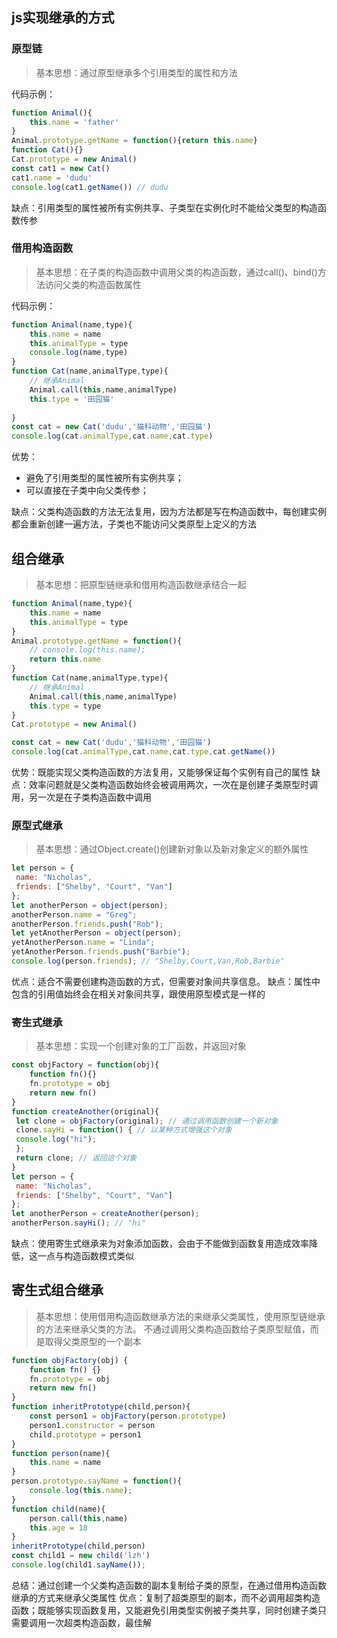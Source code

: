 ## js实现继承的方式

### 原型链
> 基本思想：通过原型继承多个引用类型的属性和方法
> 
代码示例：
```js
function Animal(){
    this.name = 'father'
}
Animal.prototype.getName = function(){return this.name}
function Cat(){}
Cat.prototype = new Animal()
const cat1 = new Cat()
cat1.name = 'dudu'
console.log(cat1.getName()) // dudu
```
缺点：引用类型的属性被所有实例共享、子类型在实例化时不能给父类型的构造函数传参

### 借用构造函数
> 基本思想：在子类的构造函数中调用父类的构造函数，通过call()、bind()方法访问父类的构造函数属性

代码示例：
```js
function Animal(name,type){
    this.name = name
    this.animalType = type
    console.log(name,type)
}
function Cat(name,animalType,type){
    // 继承Animal
    Animal.call(this,name,animalType)
    this.type = '田园猫'
    
}
const cat = new Cat('dudu','猫科动物','田园猫')
console.log(cat.animalType,cat.name,cat.type)
```
优势：
- 避免了引用类型的属性被所有实例共享；
- 可以直接在子类中向父类传参；

缺点：父类构造函数的方法无法复用，因为方法都是写在构造函数中，每创建实例都会重新创建一遍方法，子类也不能访问父类原型上定义的方法

## 组合继承

> 基本思想：把原型链继承和借用构造函数继承结合一起

```js
function Animal(name,type){
    this.name = name
    this.animalType = type
}
Animal.prototype.getName = function(){
    // console.log(this.name);
    return this.name
}
function Cat(name,animalType,type){
    // 继承Animal
    Animal.call(this,name,animalType)
    this.type = type
}
Cat.prototype = new Animal()

const cat = new Cat('dudu','猫科动物','田园猫')
console.log(cat.animalType,cat.name,cat.type,cat.getName())

```

优势：既能实现父类构造函数的方法复用，又能够保证每个实例有自己的属性
缺点：效率问题就是父类构造函数始终会被调用两次，一次在是创建子类原型时调用，另一次是在子类构造函数中调用

### 原型式继承
> 基本思想：通过Object.create()创建新对象以及新对象定义的额外属性

```js
let person = { 
 name: "Nicholas", 
 friends: ["Shelby", "Court", "Van"] 
}; 
let anotherPerson = object(person); 
anotherPerson.name = "Greg"; 
anotherPerson.friends.push("Rob"); 
let yetAnotherPerson = object(person); 
yetAnotherPerson.name = "Linda"; 
yetAnotherPerson.friends.push("Barbie"); 
console.log(person.friends); // "Shelby,Court,Van,Rob,Barbie"
```
优点：适合不需要创建构造函数的方式，但需要对象间共享信息。
缺点：属性中包含的引用值始终会在相关对象间共享，跟使用原型模式是一样的

### 寄生式继承
> 基本思想：实现一个创建对象的工厂函数，并返回对象

```js
const objFactory = function(obj){
    function fn(){}
    fn.prototype = obj
    return new fn()
}
function createAnother(original){ 
 let clone = objFactory(original); // 通过调用函数创建一个新对象
 clone.sayHi = function() { // 以某种方式增强这个对象
 console.log("hi"); 
 }; 
 return clone; // 返回这个对象
}
let person = { 
 name: "Nicholas", 
 friends: ["Shelby", "Court", "Van"] 
}; 
let anotherPerson = createAnother(person); 
anotherPerson.sayHi(); // "hi"
```
缺点：使用寄生式继承来为对象添加函数，会由于不能做到函数复用造成效率降低，这一点与构造函数模式类似

## 寄生式组合继承

> 基本思想：使用借用构造函数继承方法的来继承父类属性，使用原型链继承的方法来继承父类的方法。
> 不通过调用父类构造函数给子类原型赋值，而是取得父类原型的一个副本

```js
function objFactory(obj) {
    function fn() {}
    fn.prototype = obj
    return new fn()
}
function inheritPrototype(child,person){
    const person1 = objFactory(person.prototype)
    person1.constructor = person
    child.prototype = person1
}
function person(name){
    this.name = name
}
person.prototype.sayName = function(){
    console.log(this.name);
}
function child(name){
    person.call(this,name)
    this.age = 18
}
inheritPrototype(child,person)
const child1 = new child('lzh')
console.log(child1.sayName());
```
总结：通过创建一个父类构造函数的副本复制给子类的原型，在通过借用构造函数继承的方式来继承父类属性
优点：复制了超类原型的副本，而不必调用超类构造函数；既能够实现函数复用，又能避免引用类型实例被子类共享，同时创建子类只需要调用一次超类构造函数，最佳解